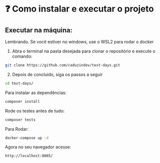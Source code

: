 # :question: Como instalar e executar o projeto

## Executar na máquina:
Lembrando. Se você estiver no windows, use o WSL2 para rodar o docker

1. Abra o terminal na pasta desejada para clonar o repositório e execute o comando:

```bash
git clone https://github.com/caduzindev/test-days.git
```

2. Depois de concluído, siga os passos a seguir

```bash
cd test-days/
```

Para instalar as dependências:

```bash
composer install
```

Rode os testes antes de tudo:

```bash
composer tests
```

Para Rodar:

```bash
docker-compose up -d
```

Agora no seu navegador acesse:

```bash
http://localhost:8005/
```